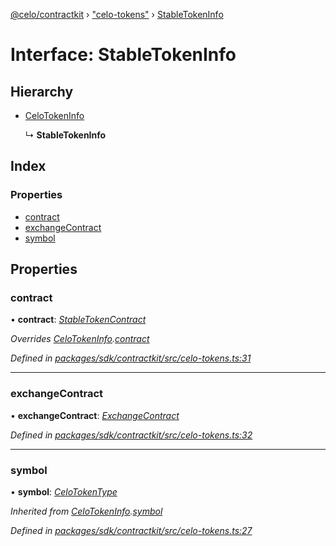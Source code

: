 [@celo/contractkit](../README.md) › ["celo-tokens"](../modules/_celo_tokens_.md) › [StableTokenInfo](_celo_tokens_.stabletokeninfo.md)

# Interface: StableTokenInfo

## Hierarchy

* [CeloTokenInfo](_celo_tokens_.celotokeninfo.md)

  ↳ **StableTokenInfo**

## Index

### Properties

* [contract](_celo_tokens_.stabletokeninfo.md#contract)
* [exchangeContract](_celo_tokens_.stabletokeninfo.md#exchangecontract)
* [symbol](_celo_tokens_.stabletokeninfo.md#symbol)

## Properties

###  contract

• **contract**: *[StableTokenContract](../modules/_base_.md#stabletokencontract)*

*Overrides [CeloTokenInfo](_celo_tokens_.celotokeninfo.md).[contract](_celo_tokens_.celotokeninfo.md#contract)*

*Defined in [packages/sdk/contractkit/src/celo-tokens.ts:31](https://github.com/celo-org/celo-monorepo/blob/master/packages/sdk/contractkit/src/celo-tokens.ts#L31)*

___

###  exchangeContract

• **exchangeContract**: *[ExchangeContract](../modules/_base_.md#exchangecontract)*

*Defined in [packages/sdk/contractkit/src/celo-tokens.ts:32](https://github.com/celo-org/celo-monorepo/blob/master/packages/sdk/contractkit/src/celo-tokens.ts#L32)*

___

###  symbol

• **symbol**: *[CeloTokenType](../modules/_celo_tokens_.md#celotokentype)*

*Inherited from [CeloTokenInfo](_celo_tokens_.celotokeninfo.md).[symbol](_celo_tokens_.celotokeninfo.md#symbol)*

*Defined in [packages/sdk/contractkit/src/celo-tokens.ts:27](https://github.com/celo-org/celo-monorepo/blob/master/packages/sdk/contractkit/src/celo-tokens.ts#L27)*
